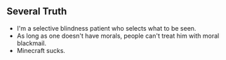 ## Several Truth
- I'm a selective blindness patient who selects what to be seen.
- As long as one doesn't have morals, people can't treat him with moral  blackmail.
- Minecraft sucks.
